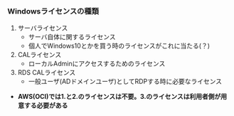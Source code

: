 ### Windowsライセンスの種類
1. サーバライセンス
   - サーバ自体に関するライセンス
   - 個人でWindows10とかを買う時のライセンスがこれに当たる(？)
2. CALライセンス
   - ローカルAdminにアクセスするためのライセンス
3. RDS CALライセンス
   - 一般ユーザ(ADドメインユーザ)としてRDPする時に必要なライセンス

- **AWS(OCI)では1.と2.のライセンスは不要。3.のライセンスは利用者側が用意する必要がある**
